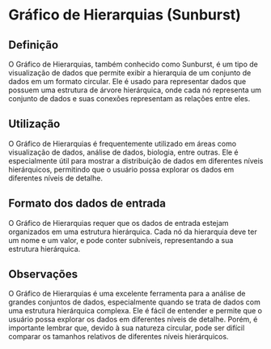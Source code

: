 # Gráfico de Hierarquias (Sunburst)

<Badge type="tip" text="hierarquia" />
<Badge type="tip" text="comparação" />

## Definição
O Gráfico de Hierarquias, também conhecido como Sunburst, é um tipo de 
visualização de dados que permite exibir a hierarquia de um conjunto de dados em 
um formato circular. Ele é usado para representar dados que possuem uma 
estrutura de árvore hierárquica, onde cada nó representa um conjunto de dados e 
suas conexões representam as relações entre eles.

## Utilização
O Gráfico de Hierarquias é frequentemente utilizado em áreas como visualização 
de dados, análise de dados, biologia, entre outras. Ele é especialmente útil 
para mostrar a distribuição de dados em diferentes níveis hierárquicos, 
permitindo que o usuário possa explorar os dados em diferentes níveis de detalhe.

## Formato dos dados de entrada
O Gráfico de Hierarquias requer que os dados de entrada estejam organizados em 
uma estrutura hierárquica. Cada nó da hierarquia deve ter um nome e um valor, 
e pode conter subníveis, representando a sua estrutura hierárquica.

## Observações
O Gráfico de Hierarquias é uma excelente ferramenta para a análise de grandes 
conjuntos de dados, especialmente quando se trata de dados com uma estrutura 
hierárquica complexa. Ele é fácil de entender e permite que o usuário possa 
explorar os dados em diferentes níveis de detalhe. Porém, é importante lembrar 
que, devido à sua natureza circular, pode ser difícil comparar os tamanhos 
relativos de diferentes níveis hierárquicos.